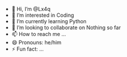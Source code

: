 - 👋 Hi, I’m @Lx4q
- 👀 I’m interested in Coding
- 🌱 I’m currently learning Python
- 💞️ I’m looking to collaborate on Nothing so far
- 📫 How to reach me ...
- 😄 Pronouns: he/him
- ⚡ Fun fact: ...

<!---
Lx4q/Lx4q is a ✨ special ✨ repository because its `README.md` (this file) appears on your GitHub profile.
You can click the Preview link to take a look at your changes.
--->
